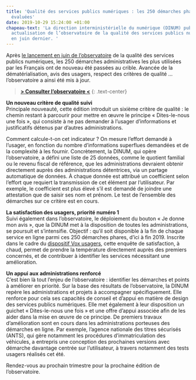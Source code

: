 ```yaml
---
title: 'Qualité des services publics numériques : les 250 démarches phares de nouveau
  évaluées'
date: 2019-10-29 15:24:00 +01:00
chapeau-text: 'La direction interministérielle du numérique (DINUM) publie la première
  actualisation de l’observatoire de la qualité des services publics numériques lancé
  en juin dernier. '
---
```


Après [le lancement en juin de l’observatoire](https://www.numerique.gouv.fr/actualites/qualite-des-services-numeriques-deux-nouveaux-outils-pour-suivre-lavancee-de-la-dematerialisation-et-recueillir-lavis-des-usagers/) de la qualité des services publics numériques, les 250 démarches administratives les plus utilisées par les Français ont de nouveau été passées au crible. Avancée de la dématérialisation, avis des usagers, respect des critères de qualité … l’observatoire a ainsi été mis à jour.

> **[> Consulter l’observatoire <](https://observatoire.numerique.gouv.fr/)**
{: .text-center}

**Un nouveau critère de qualité suivi**
<br>
Principale nouveauté, cette édition introduit un sixième critère de qualité : le chemin restant à parcourir pour mettre en œuvre le principe « Dites-le-nous une fois », qui consiste à ne pas demander à l’usager d’informations et justificatifs détenus par d’autres administrations.

Comment calcule-t-on cet indicateur ? On mesure l’effort demandé à l’usager, en fonction du nombre d’informations superflues demandées et de la complexité à les fournir. Concrètement, la DINUM, qui opère l’observatoire, a défini une liste de 25 données, comme le quotient familial ou le revenu fiscal de référence, que les administrations devraient obtenir directement auprès des administrations détentrices, via un partage automatique de données. À chaque donnée est attribué un coefficient selon l’effort que requiert la transmission de cet élément par l’utilisateur. Par exemple, le coefficient est plus élevé s’il est demandé de joindre une attestation que de saisir ses nom et prénom. Le test de l’ensemble des démarches sur ce critère est en cours.

**La satisfaction des usagers, priorité numéro 1**
<br>
Suivi également dans l’observatoire, le déploiement du bouton « Je donne mon avis », que la DINUM met à la disposition de toutes les administrations, se poursuit et s’intensifie. Objectif : qu’il soit disponible à la fin de chaque service en ligne parmi ces 250 démarches phares, d’ici à fin 2019.  Inscrite dans le cadre du [dispositif Vox usagers](https://voxusagers.gouv.fr/app/vox/home), cette enquête de satisfaction, à chaud, permet de prendre la température directement auprès des premiers concernés, et de contribuer à identifier les services nécessitant une amélioration.

**Un appui aux administrations renforcé**
<br>
C’est bien là tout l’enjeu de l’observatoire : identifier les démarches et points à améliorer en priorité. 
Sur la base des résultats de l’observatoire, la DINUM repère les administrations et projets à accompagner spécifiquement. Elle renforce pour cela ses capacités de conseil et d’appui en matière de design des services publics numériques. Elle met également à leur disposition un guichet « Dites-le-nous une fois » et une offre d’appui associée afin de les aider dans la mise en œuvre de ce principe.
De premiers travaux d’amélioration sont en cours dans les administrations porteuses des démarches en ligne. Par exemple, l’agence nationale des titres sécurisés (ANTS), qui gère notamment les procédures d’immatriculation des véhicules, a entrepris une conception des prochaines versions avec démarche davantage centrée sur l’utilisateur, à travers notamment des tests usagers réalisés cet été. 

Rendez-vous au prochain trimestre pour la prochaine édition de l’observatoire.

